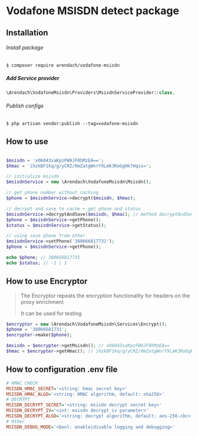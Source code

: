 # Vodafone MSISDN detect package

## Installation

###### Install package
```
$ composer require arendach/vodafone-msisdn
```

##### Add Service provider

```php
\Arendach\VodafoneMsisdn\Providers\MsisdnServiceProvider::class,
```

###### Publish configs
```
$ php artisan vendor:publish --tag=vodafone-msisdn
```

## How to use

```php

$msisdn = 'xO6843saKpzFW9JF8hMzEA==';
$hmac = 'ihzkBF1kq/g/yCRZ/0mZatgWnrY9LmK3RoGgHk7Hqss=';

// initialize msisdn
$msisdnService = new \Arendach\VodafoneMsisdn\Msisdn();

// get phone number without caching
$phone = $msisdnService->decrypt($msisdn, $hmac);

// decrypt and save to cache + get phone and status
$msisdnService->decryptAndSave($msisdn, $hmac); // method decryptAndSave return decrypted phone or null
$phone = $msisdnService->getPhone();
$status = $msisdnService->getStatus();

// using save phone from other 
$msisdnService->setPhone('380666817731');
$phone = $msisdnService->getPhone();

echo $phone; // 380666817731
echo $status; // -1 | 1

```

## How to use Encryptor

> The Encryptor repeats the encryption functionality for headers on the proxy enrichment
> 
> It can be used for testing

```php
$encryptor = new \Arendach\VodafoneMsisdn\Services\Encrypt();
$phone = '38066681731';
$encrypter->make($phone);

$msisdn = $encrypter->getMsisdn(); // xO6843saKpzFW9JF8hMzEA==
$hmac = $encrypter->getHmac(); // ihzkBF1kq/g/yCRZ/0mZatgWnrY9LmK3RoGgHk7Hqss=
```

## How to configuration .env file

```ini
# HMAC CHECK
MSISDN_HMAC_SECRET='<string: hmac secret key>'
MSISDN_HMAC_ALGO='<string: HMAC algorithm, default: sha256>'
# DECRYPT
MSISDN_DECRYPT_SECRET='<string: msisdn decrypt secret key>'
MSISDN_DECRYPT_IV='<int: msisdn decrypt iv parameter>'
MSISDN_DECRYPT_ALGO='<string: decrypt algorithm, default: aes-256-cbc>'
# Other
MSISDN_DEBUG_MODE='<bool: enable|disable logging and debugging>'
```